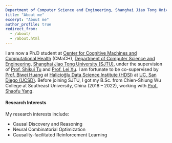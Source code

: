 ```yaml
---
Department of Computer Science and Engineering, Shanghai Jiao Tong University (SJTU).permalink: /
title: "About me"
excerpt: "About me"
author_profile: true
redirect_from: 
  - /about/
  - /about.html
---
```

I am now a Ph.D student at [Center for Cognitive Machines and Computational Health](http://cmach.sjtu.edu.cn/) (CMaCH), [Department of Computer Science and Engineering](http://www.cs.sjtu.edu.cn/), [Shanghai Jiao Tong University (SJTU)](http://www.sjtu.edu.cn/), under the supervision of [Prof. Shikui Tu](https://www.cs.sjtu.edu.cn/~tushikui/) and [Prof. Lei Xu](https://www.cs.sjtu.edu.cn/~lxu/). I am fortunate to be co-supervised by [Prof. Biwei Huang](https://biweihuang.com/) at [Halicioğlu Data Science Institute (HDSI)](https://datascience.ucsd.edu/) at [UC, San Diego (UCSD)](https://ucsd.edu/). Before joining SJTU, I got my B.Sc. from Chien-Shiung Wu College at Southeast University, China (2018 – 2022), working with [Prof. Shaofu Yang](https://sfyangcs.github.io/).

#### Research Interests

My research interests include:

* Causal Discovery and Reasoning
* Neural Combinatorial Optimization
* Causality-facilitated Reinforcement Learning
